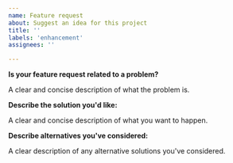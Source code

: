 ```yaml
---
name: Feature request
about: Suggest an idea for this project
title: ''
labels: 'enhancement'
assignees: ''

---
```


**Is your feature request related to a problem?**

A clear and concise description of what the problem is.

**Describe the solution you'd like:**

A clear and concise description of what you want to happen.

**Describe alternatives you've considered:**

A clear description of any alternative solutions you've considered.
